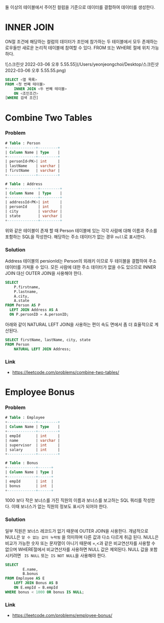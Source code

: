 둘 이상의 테이블에서 주어진 컬럼을 기준으로 데이터를 결합하여 데이터를 생성한다. 



# INNER JOIN

ON절 조건에 해당하는 컬럼의 데이터가 조인에 참가하는 두 테이블에서 모두 존재하는 로우들만 새로운 논리적 테이블에 참여할 수 있다. FROM 또는 WHERE 절에 위치 가능하다.

![스크린샷 2022-03-06 오후 5.55.55](/Users/yeonjeongchoi/Desktop/스크린샷 2022-03-06 오후 5.55.55.png)

```SQL
SELECT <열 목록>
FROM <첫 번째 테이블>
    INNER JOIN <두 번째 테이블>
    ON <조인조건>
[WHERE 검색 조건]
```





# Combine Two Tables

### Problem

```SQL
# Table : Person
+-------------+---------+
| Column Name | Type    |
+-------------+---------+
| personId<PK>| int     |
| lastName    | varchar |
| firstName   | varchar |
+-------------+---------+

# Table : Address
+--------------+---------+
| Column Name  | Type    |
+--------------+---------+
| addressId<PK>| int     |
| personId     | int     |
| city         | varchar |
| state        | varchar |
+--------------+---------+
```

위와 같은 테이블이 존재 할 때 Person 테이블에 있는 각각 사람에 대해 이름과 주소를 포함하는 SQL을 작성한다. 해당하는 주소 데이터가 없는 경우 `null`로 표시한다.

### Solution

Address 테이블의 persionId는 Person의 외래키 이므로 두 테이블을 결합하여 주소 데이터를 가져올 수 있다. 모든 사람에 대한 주소 데이터가 없을 수도 있으므로 INNER JOIN 대신 OUTER JOIN을 사용해야 한다.

```SQL
SELECT 
	P.firstname,
	P.lastname,
	A.city,
	A.state
FROM Person AS P
  LEFT JOIN Address AS A
  ON P.personID = A.personID;
```

아래와 같이 NATURAL LEFT JOIN을 사용하는 편이 속도 면에서 좀 더 효율적으로 계산된다.

```sql
SELECT firstName, lastName, city, state
FROM Person 
	NATURAL LEFT JOIN Address;
```

### Link

* https://leetcode.com/problems/combine-two-tables/





# Employee Bonus

### Problem

```SQL
# Table : Employee
+-------------+---------+
| Column Name | Type    |
+-------------+---------+
| empId       | int     |
| name        | varchar |
| supervisor  | int     |
| salary      | int     |
+-------------+---------+

# Table : Bonus
+-------------+------+
| Column Name | Type |
+-------------+------+
| empId       | int  |
| bonus       | int  |
+-------------+------+
```

1000 보다 작은 보너스를 가진 직원의 이름과 보너스를 보고하는  SQL 쿼리를 작성한다. 이때 보너스가 없는 직원의 정보도 표시가 되어야 한다.

### Solution

일부 직원은 보너스 레코드가 없기 때문에 OUTER JOIN을 사용한다. 개념적으로 NULL은 `알 수 없는 값이 누락됨` 을 의미하며 다른 값과 다소 다르게 취급 된다.  NULL은 비교가 가능한 숫자 또는 문자열이 아니기 때문에  =,<과 같은 비교연산자를 사용할 수 없으며 WHERE절에서 비교연산자를 사용하면 NULL 값은 제외된다. NULL 값을 포함시키려면 ` IS NULL` 또는` IS NOT NULL`을 사용해야 한다.

```Sql
SELECT 
		E.name, 
		B.bonus
FROM Employee AS E 
    LEFT JOIN Bonus AS B
    ON E.empId = B.empId
WHERE bonus < 1000 OR bonus IS NULL;
```



### Link

* https://leetcode.com/problems/employee-bonus/